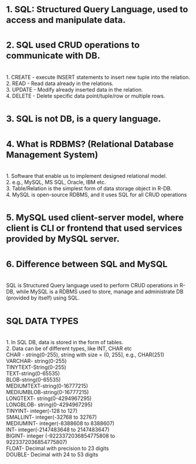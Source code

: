 # <SUB>1. SQL: Structured Query Language, used to access and manipulate data.</SUB>
# <SUB>2. SQL used CRUD operations to communicate with DB.</SUB>
</br>1. CREATE - execute INSERT statements to insert new tuple into the relation.
</br>2. READ - Read data already in the relations.
</br>3. UPDATE - Modify already inserted data in the relation.
</br>4. DELETE - Delete specific data point/tuple/row or multiple rows.
# <sub>3. SQL is not DB, is a query language.</sub>
# <SUB>4. What is RDBMS? (Relational Database Management System)</SUB>
</br>1. Software that enable us to implement designed relational model.
</br>2. e.g., MySQL, MS SQL, Oracle, IBM etc.
</br>3. Table/Relation is the simplest form of data storage object in R-DB.
</br>4. MySQL is open-source RDBMS, and it uses SQL for all CRUD operations
# <sub>5. MySQL used client-server model, where client is CLI or frontend that used services provided by MySQL server.</sub>
# <sub>6. Difference between SQL and MySQL</sub>
</br>SQL is Structured Query language used to perform CRUD operations in R-DB, while MySQL is a RDBMS used to
store, manage and administrate DB (provided by itself) using SQL.
# <SUB>SQL DATA TYPES
</br>1. In SQL DB, data is stored in the form of tables.
</br>2. Data can be of different types, like INT, CHAR etc
</br>CHAR - string(0-255), string with size = (0, 255], e.g., CHAR(251)
</br>VARCHAR- string(0-255)
</br>TINYTEXT-String(0-255)
</br>TEXT-string(0-65535)
</br>BLOB-string(0-65535)
</br>MEDIUMTEXT-string(0-16777215)
</br>MEDIUMBLOB-string(0-16777215)
</br>LONGTEXT- string(0-4294967295)
</br>LONGBLOB- string(0-4294967295)
</br>TINYINT- integer(-128 to 127)
</br>SMALLINT- integer(-32768 to 32767)
</br>MEDIUMINT- integer(-8388608 to 8388607)
</br>INT- integer(-2147483648 to 2147483647)
</br>BIGINT- integer (-9223372036854775808 to
</br>9223372036854775807)
</br>FLOAT- Decimal with precision to 23 digits
</br>DOUBLE- Decimal with 24 to 53 digits
